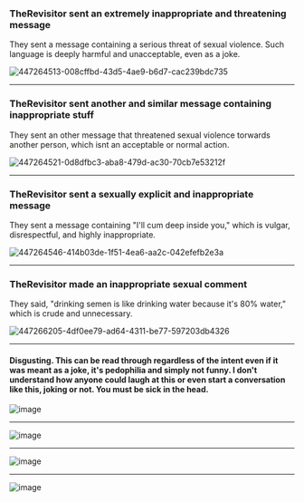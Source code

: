 ### TheRevisitor sent an extremely inappropriate and threatening message
They sent a message containing a serious threat of sexual violence. Such language is deeply harmful and unacceptable, even as a joke.

![447264513-008cffbd-43d5-4ae9-b6d7-cac239bdc735](https://github.com/user-attachments/assets/f1783bdb-44c6-4c7f-8326-d3add1d2ec2c)

---

### TheRevisitor sent another and similar message containing inappropriate stuff
They sent an other message that threatened sexual violence torwards another person, which isnt an acceptable or normal action.

![447264521-0d8dfbc3-aba8-479d-ac30-70cb7e53212f](https://github.com/user-attachments/assets/ac7c45d9-e603-4606-8ab4-15adf9c288d7)

---

### TheRevisitor sent a sexually explicit and inappropriate message
They sent a message containing "I'll cum deep inside you," which is vulgar, disrespectful, and highly inappropriate.

![447264546-414b03de-1f51-4ea6-aa2c-042efefb2e3a](https://github.com/user-attachments/assets/e3bc9a8c-d6dc-48c0-bba5-5b2526c63afa)

---

### TheRevisitor made an inappropriate sexual comment
They said, "drinking semen is like drinking water because it's 80% water," which is crude and unnecessary.

![447266205-4df0ee79-ad64-4311-be77-597203db4326](https://github.com/user-attachments/assets/050d73cf-1f25-4278-a1cb-5b6de181eb39)

---
#### Disgusting. This can be read through regardless of the intent even if it was meant as a joke, it's pedophilia and simply not funny. I don't understand how anyone could laugh at this or even start a conversation like this, joking or not. You must be sick in the head.

![image](https://github.com/user-attachments/assets/2b507365-fab9-445b-8386-69a1398a6a5c)

---

![image](https://github.com/user-attachments/assets/3d156a0f-c4ab-47f6-a122-75319256783e)

---

![image](https://github.com/user-attachments/assets/eb431e74-360d-453f-8236-3c5f7725c291)

---

![image](https://github.com/user-attachments/assets/d0a3ddef-5781-49fd-a8b7-6b9ff9c1b087)

